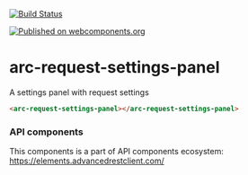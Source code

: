 [![Build Status](https://travis-ci.org/advanced-rest-client/api-url-data-model.svg?branch=stage)](https://travis-ci.org/advanced-rest-client/arc-request-settings-panel)

[![Published on webcomponents.org](https://img.shields.io/badge/webcomponents.org-published-blue.svg)](https://www.webcomponents.org/element/advanced-rest-client/arc-request-settings-panel)

# arc-request-settings-panel

A settings panel with request settings

<!---
```
<custom-element-demo>
  <template>
    <link rel="import" href="arc-request-settings-panel.html">
    <next-code-block></next-code-block>
  </template>
</custom-element-demo>
```
-->

```html
<arc-request-settings-panel></arc-request-settings-panel>
```

### API components

This components is a part of API components ecosystem: https://elements.advancedrestclient.com/
